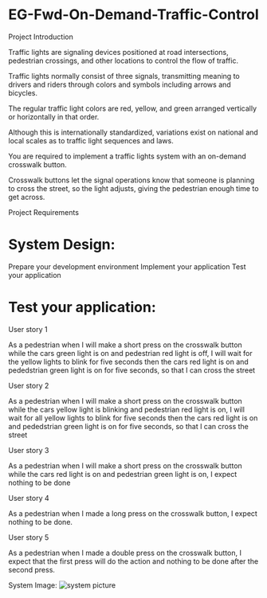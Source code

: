 # EG-Fwd-On-Demand-Traffic-Control

Project Introduction


Traffic lights are signaling devices positioned at road intersections, pedestrian crossings, and other locations to control the flow of traffic.



Traffic lights normally consist of three signals, transmitting meaning to drivers and riders through colors and symbols including arrows and bicycles.

The regular traffic light colors are red, yellow, and green arranged vertically or horizontally in that order.

Although this is internationally standardized, variations exist on national and local scales as to traffic light sequences and laws.



You are required to implement a traffic lights system with an on-demand crosswalk button.

Crosswalk buttons let the signal operations know that someone is planning to cross the street, so the light adjusts, giving the pedestrian enough time to get across.


Project Requirements


# System Design:
Prepare your development environment
Implement your application
Test your application



# Test your application:
User story 1

As a pedestrian when I will make a short press on the crosswalk button while the cars green light is on and pedestrian red light is off, I will wait for the yellow lights to blink for five seconds then the cars red light is on and pededstrian green light is on for five seconds, so that I can cross the street

User story 2

As a pedestrian when I will make a short press on the crosswalk button while the cars yellow light is blinking and pedestrian red light is on, I will wait for all yellow lights to blink for five seconds then the cars red light is on and pededstrian green light is on for five seconds, so that I can cross the street

User story 3

As a pedestrian when I will make a short press on the crosswalk button while the cars red light is on and pedestrian green light is on, I expect nothing to be done

User story 4

As a pedestrian when I made a long press on the crosswalk button, I expect nothing to be done.

User story 5

As a pedestrian when I made a double press on the crosswalk button, I expect that the first press will do the action and nothing to be done after the second press.

System Image:
![system picture](https://github.com/user-attachments/assets/a32f643a-4b69-47a3-82c6-9c424251d8a0)
